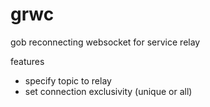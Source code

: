 # grwc
gob reconnecting websocket for service relay

features
- specify topic to relay 
- set connection exclusivity (unique or all)
